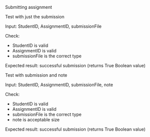 Submitting assignment

Test with just the submission

Input: StudentID, AssignmentID, submissionFile

Check: 
  * StudentID is valid
  * AssignmentID is valid
  * submissionFile is the correct type

Expected result: successful submission (returns True Boolean value)


Test with submission and note

Input: StudentID, AssignmentID, submissionFile, note

Check: 
  * StudentID is valid
  * AssignmentID is valid
  * submissionFile is the correct type
  * note is acceptable size

Expected result: successful submission (returns True Boolean value)
